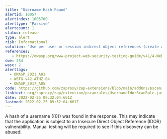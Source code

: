 ```yaml
---
title: "Username Hash Found"
alertid: 10057
alertindex: 1005700
alerttype: "Passive"
alertcount: 1
status: release
type: alert
risk: Informational
solution: "Use per user or session indirect object references (create a temporary mapping at time of use). Or, ensure that each use of a direct object reference is tied to an authorization check to ensure the user is authorized for the requested object. "
references:
   - https://owasp.org/www-project-web-security-testing-guide/v41/4-Web_Application_Security_Testing/05-Authorization_Testing/04-Testing_for_Insecure_Direct_Object_References.html
cwe: 284
wasc: 2
alerttags: 
  - OWASP_2021_A01
  - WSTG-v42-ATHZ-04
  - OWASP_2017_A05
code: https://github.com/zaproxy/zap-extensions/blob/main/addOns/pscanrules/src/main/java/org/zaproxy/zap/extension/pscanrules/UsernameIdorScanRule.java
linktext: org/zaproxy/zap/extension/pscanrules/UsernameIdorScanRule.java
date: 2022-02-25 09:32:04.661Z
lastmod: 2022-02-25 09:32:04.661Z
---
```

A hash of a username ({0}) was found in the response. This may indicate that the application is subject to an Insecure Direct Object Reference (IDOR) vulnerability. Manual testing will be required to see if this discovery can be abused.
